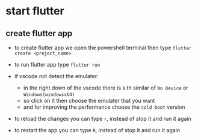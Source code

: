 # start flutter
## create flutter app
- to create flutter app we open the powershell terminal then type `flutter create <project_name>`
- to run flutter app type `flutter run`
- if vscode not detect the emulater:
    - in the right down of the vscode there is s.th similar of `No Device` or `Windows(windowsx64)`
    - so click on it then choose the emulater that you want
    - and for improving the performance choose the `cold boot` version

- to reload the changes you can type `r`, instead of stop it and run it again
- to restart the app you can type `R`, instead of stop it and run it again
